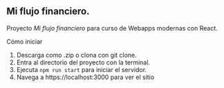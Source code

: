 ## Mi flujo financiero.

Proyecto _Mi flujo financiero_ para curso de Webapps modernas con React.

Cómo iniciar

1. Descarga como .zip o clona con git clone.
2. Entra al directorio del proyecto con la terminal.
3. Ejecuta `npm run start` para iniciar el servidor.
4. Navega a https://localhost:3000 para ver el sitio
